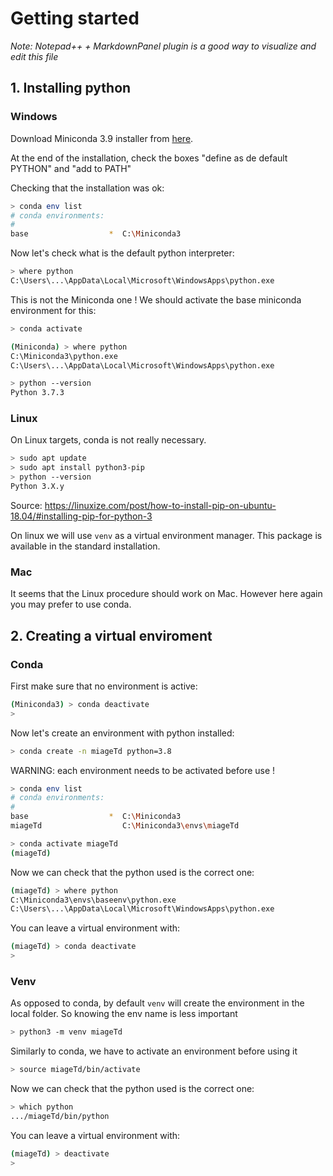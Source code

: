 # Getting started

*Note: Notepad++ + MarkdownPanel plugin is a good way to visualize and edit this file*

## 1. Installing python

### Windows

Download Miniconda 3.9 installer from [here](https://docs.conda.io/en/latest/miniconda.html).

At the end of the installation, check the boxes "define as de default PYTHON" and "add to PATH"

Checking that the installation was ok:

```bash
> conda env list
# conda environments:
#
base                  *  C:\Miniconda3
```

Now let's check what is the default python interpreter:

```bash
> where python
C:\Users\...\AppData\Local\Microsoft\WindowsApps\python.exe
```

This is not the Miniconda one ! We should activate the base miniconda environment for this:

```bash
> conda activate

(Miniconda) > where python
C:\Miniconda3\python.exe
C:\Users\...\AppData\Local\Microsoft\WindowsApps\python.exe

> python --version
Python 3.7.3
```


### Linux

On Linux targets, conda is not really necessary. 

```bash
> sudo apt update
> sudo apt install python3-pip
> python --version
Python 3.X.y
```

Source: https://linuxize.com/post/how-to-install-pip-on-ubuntu-18.04/#installing-pip-for-python-3

On linux we will use `venv` as a virtual environment manager. This package is available in the standard installation.


### Mac

It seems that the Linux procedure should work on Mac. However here again you may prefer to use conda.


## 2. Creating a virtual enviroment

### Conda

First make sure that no environment is active:

```bash
(Miniconda3) > conda deactivate
>
```

Now let's create an environment with python installed:

```bash
> conda create -n miageTd python=3.8
```

WARNING: each environment needs to be activated before use ! 

```bash
> conda env list
# conda environments:
#
base                  *  C:\Miniconda3
miageTd                  C:\Miniconda3\envs\miageTd

> conda activate miageTd
(miageTd)
```

Now we can check that the python used is the correct one:

```bash
(miageTd) > where python
C:\Miniconda3\envs\baseenv\python.exe
C:\Users\...\AppData\Local\Microsoft\WindowsApps\python.exe
```

You can leave a virtual environment with:

```bash
(miageTd) > conda deactivate
> 
```


### Venv

As opposed to conda, by default `venv` will create the environment in the local folder. So knowing the env name is less important

```bash
> python3 -m venv miageTd
```

Similarly to conda, we have to activate an environment before using it

```bash
> source miageTd/bin/activate
```

Now we can check that the python used is the correct one:

```bash
> which python
.../miageTd/bin/python
```

You can leave a virtual environment with:

```bash
(miageTd) > deactivate
> 
```
